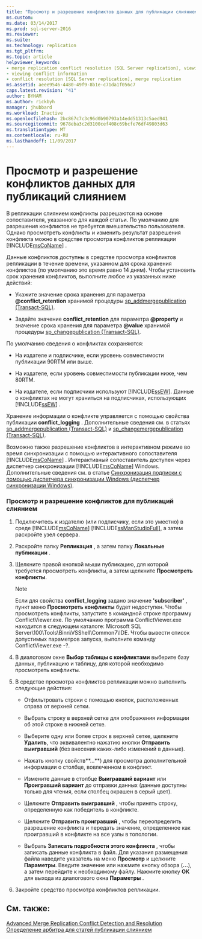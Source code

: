 ```yaml
---
title: "Просмотр и разрешение конфликтов данных для публикации слиянием | Документация Майкрософт"
ms.custom: 
ms.date: 03/14/2017
ms.prod: sql-server-2016
ms.reviewer: 
ms.suite: 
ms.technology: replication
ms.tgt_pltfrm: 
ms.topic: article
helpviewer_keywords:
- merge replication conflict resolution [SQL Server replication], viewing conflicts
- viewing conflict information
- conflict resolution [SQL Server replication], merge replication
ms.assetid: aeee9546-4480-49f9-8b1e-c71da1f056c7
caps.latest.revision: "41"
author: BYHAM
ms.author: rickbyh
manager: jhubbard
ms.workload: Inactive
ms.openlocfilehash: 2bc867c7c3c96d0b90793a14edd51313c5aed941
ms.sourcegitcommit: 9678eba3c2d3100cef408c69bcfe76df49803d63
ms.translationtype: MT
ms.contentlocale: ru-RU
ms.lasthandoff: 11/09/2017
---
```

# <a name="view-and-resolve-data-conflicts-for-merge-publications"></a>Просмотр и разрешение конфликтов данных для публикаций слиянием
  В репликации слиянием конфликты разрешаются на основе сопоставителя, указанного для каждой статьи. По умолчанию для разрешения конфликтов не требуется вмешательство пользователя. Однако просмотреть конфликты и изменить результат разрешения конфликта можно в средстве просмотра конфликтов репликации [!INCLUDE[msCoName](../../includes/msconame-md.md)] .  
  
 Данные конфликтов доступны в средстве просмотра конфликтов репликации в течение времени, указанном для срока хранения конфликтов (по умолчанию это время равно 14 дням). Чтобы установить срок хранения конфликтов, выполните любое из указанных ниже действий:  
  
-   Укажите значение срока хранения для параметра **@conflict_retention** хранимой процедуры [sp_addmergepublication &#40;Transact-SQL&#41;](../../relational-databases/system-stored-procedures/sp-addmergepublication-transact-sql.md).  
  
-   Задайте значение **conflict_retention** для параметра **@property** и значение срока хранения для параметра **@value** хранимой процедуры [sp_changepublication (Transact-SQL)](../../relational-databases/system-stored-procedures/sp-changemergepublication-transact-sql.md).  
  
 По умолчанию сведения о конфликтах сохраняются:  
  
-   На издателе и подписчике, если уровень совместимости публикации 90RTM или выше.  
  
-   На издателе, если уровень совместимости публикации ниже, чем 80RTM.  
  
-   На издателе, если подписчики используют [!INCLUDE[ssEW](../../includes/ssew-md.md)]. Данные о конфликтах не могут храниться на подписчиках, использующих [!INCLUDE[ssEW](../../includes/ssew-md.md)] .  
  
 Хранение информации о конфликте управляется с помощью свойства публикации **conflict_logging** . Дополнительные сведения см. в статьях [sp_addmergepublication (Transact-SQL)](../../relational-databases/system-stored-procedures/sp-addmergepublication-transact-sql.md) и [sp_changemergepublication (Transact-SQL)](../../relational-databases/system-stored-procedures/sp-changemergepublication-transact-sql.md).  
  
 Возможно также разрешение конфликтов в интерактивном режиме во время синхронизации с помощью интерактивного сопоставителя [!INCLUDE[msCoName](../../includes/msconame-md.md)] . Интерактивный сопоставитель доступен через диспетчер синхронизации [!INCLUDE[msCoName](../../includes/msconame-md.md)] Windows. Дополнительные сведения см. в статье [Синхронизация подписки с помощью диспетчера синхронизации Windows (диспетчер синхронизации Windows)](../../relational-databases/replication/synchronize-a-subscription-using-windows-synchronization-manager.md).  
  
### <a name="to-view-and-resolve-conflicts-for-merge-publications"></a>Просмотр и разрешение конфликтов для публикаций слиянием  
  
1.  Подключитесь к издателю (или подписчику, если это уместно) в среде [!INCLUDE[msCoName](../../includes/msconame-md.md)] [!INCLUDE[ssManStudioFull](../../includes/ssmanstudiofull-md.md)], а затем раскройте узел сервера.  
  
2.  Раскройте папку **Репликация** , а затем папку **Локальные публикации** .  
  
3.  Щелкните правой кнопкой мыши публикацию, для которой требуется просмотреть конфликты, а затем щелкните **Просмотреть конфликты**.  
  
    > [!NOTE]  
    >  Если для свойства **conflict_logging** задано значение **'subscriber'** , пункт меню **Просмотреть конфликты** будет недоступен. Чтобы просмотреть конфликты, запустите в командной строке программу ConflictViewer.exe. По умолчанию программа ConflictViewer.exe находится в следующем каталоге: Microsoft SQL Server\100\Tools\Binn\VSShell\Common7\IDE. Чтобы вывести список допустимых параметров запуска, выполните команду ConflictViewer.exe -?.  
  
4.  В диалоговом окне **Выбор таблицы с конфликтами** выберите базу данных, публикацию и таблицу, для которой необходимо просмотреть конфликты.  
  
5.  В средстве просмотра конфликтов репликации можно выполнить следующие действия:  
  
    -   Отфильтровать строки с помощью кнопок, расположенных справа от верхней сетки.  
  
    -   Выбрать строку в верхней сетке для отображения информации об этой строке в нижней сетке.  
  
    -   Выберите одну или более строк в верхней сетке, щелкните **Удалить**, что эквивалентно нажатию кнопки **Отправить выигравший** (без внесения каких-либо изменений в данные).  
  
    -   Нажать кнопку свойств**…**) для просмотра дополнительной информации о столбце, вовлеченном в конфликт.  
  
    -   Измените данные в столбце **Выигравший вариант** или **Проигравший вариант** до отправки данных (данные доступны только для чтения, если столбец окрашен в серый цвет).  
  
    -   Щелкните **Отправить выигравший** , чтобы принять строку, определенную как победитель в конфликте.  
  
    -   Щелкните **Отправить проигравший** , чтобы переопределить разрешение конфликта и передать значение, определенное как проигравший в конфликте на все узлы в топологии.  
  
    -   Выбрать **Записать подробности этого конфликта** , чтобы записать данные конфликта в файл. Для указания размещения файла наведите указатель на меню **Просмотр** и щелкните **Параметры**. Введите значение или нажмите кнопку обзора (**...**), а затем перейдите к необходимому файлу. Нажмите кнопку **ОК** для выхода из диалогового окна **Параметры** .  
  
6.  Закройте средство просмотра конфликтов репликации.  
  
## <a name="see-also"></a>См. также:  
 [Advanced Merge Replication Conflict Detection and Resolution](../../relational-databases/replication/merge/advanced-merge-replication-conflict-detection-and-resolution.md)   
 [Определение арбитра для статей публикации слиянием](../../relational-databases/replication/publish/specify-a-merge-article-resolver.md)  
  
  
